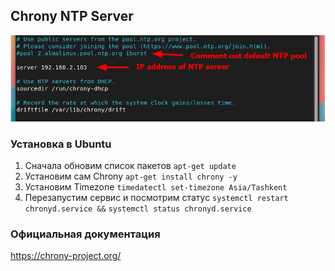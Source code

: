 ## Chrony NTP Server


![Example](images/chrony-ntp.png)



### Установка в Ubuntu
1) Сначала обновим список пакетов  ```apt-get update```
2) Установим сам Chrony ```apt-get install chrony -y```
3) Установим Timezone ```timedatectl set-timezone Asia/Tashkent```
4) Перезапустим сервис и посмотрим статус
   ```systemctl restart chronyd.service &&```
   ```systemctl status chronyd.service```
   

### Официальная документация
https://chrony-project.org/
